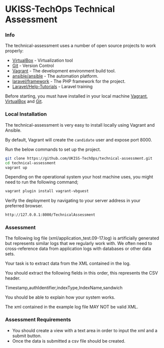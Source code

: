 # UKISS-TechOps Technical Assessment

### Info

The technical-assessment uses a number of open source projects to work properly:

* [VirtualBox] - Virtualization tool
* [Git] - Version Control
* [Vagrant] - The development environment build tool.
* [ansible/ansible] - The automation platform.
* [laravel/framework] - The PHP framework for the project.
* [Laravel/Help-Tutorials] - Laravel training

Before starting, you must have installed in your local machine [Vagrant], [VirtualBox] and [Git].

### Local Installation

The technical-assessment is very easy to install locally using Vagrant and Ansible.

By default, Vagrant will create the `candidate` user and expose port 8000.

Run the below commands to set up the project.

```sh
git clone https://github.com/UKISS-TechOps/technical-assessment.git
cd technical-assessment
vagrant up
```

Depending on the operational system your host machine uses, you might need to run the following command;

```sh
vagrant plugin install vagrant-vbguest
```


Verify the deployment by navigating to your server address in your preferred browser.

```sh
http://127.0.0.1:8000/TechnicalAssessment
```

### Assessment

The following log file (xml/application_test.09-17.log) is artificially generated but represents similar logs that we regularly work with. We often need to cross-reference data from application logs with databases or other data sets.

Your task is to extract data from the XML contained in the log.

You should extract the following fields in this order, this represents the CSV header.

Timestamp,authIdentifier,indexType,IndexName,sandwich

You should be able to explain how your system works.

The xml contained in the example log file MAY NOT be valid XML.


### Assessment Requirements

 * You should create a view with a text area in order to input the xml and a submit button.
 * Once the data is submitted a csv file should be created.


[//]: # (These are reference links used in the body of this note and get stripped out when the markdown processor does its job.)

   [VirtualBox]: <https://www.virtualbox.org/>
   [Git]: <https://git-scm.com/>
   [Vagrant]: <https://www.vagrantup.com/>
   [ansible/ansible]: <https://github.com/ansible/ansible>
   [laravel/framework]: <https://github.com/laravel/framework>
   [Laravel/Help-Tutorials]: <https://laracasts.com/series/laravel-from-scratch-2017/episodes/2?autoplay=true>
